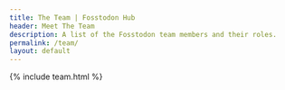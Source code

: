 ```yaml
---
title: The Team | Fosstodon Hub
header: Meet The Team
description: A list of the Fosstodon team members and their roles.
permalink: /team/
layout: default
---
```


{% include team.html %}
